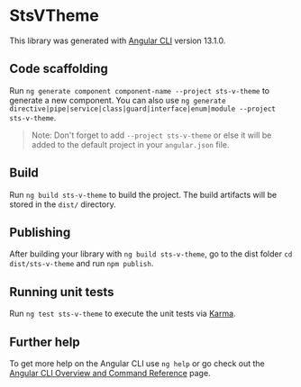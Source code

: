 # StsVTheme

This library was generated with [Angular CLI](https://github.com/angular/angular-cli) version 13.1.0.

## Code scaffolding

Run `ng generate component component-name --project sts-v-theme` to generate a new component. You can also use `ng generate directive|pipe|service|class|guard|interface|enum|module --project sts-v-theme`.
> Note: Don't forget to add `--project sts-v-theme` or else it will be added to the default project in your `angular.json` file. 

## Build

Run `ng build sts-v-theme` to build the project. The build artifacts will be stored in the `dist/` directory.

## Publishing

After building your library with `ng build sts-v-theme`, go to the dist folder `cd dist/sts-v-theme` and run `npm publish`.

## Running unit tests

Run `ng test sts-v-theme` to execute the unit tests via [Karma](https://karma-runner.github.io).

## Further help

To get more help on the Angular CLI use `ng help` or go check out the [Angular CLI Overview and Command Reference](https://angular.io/cli) page.
